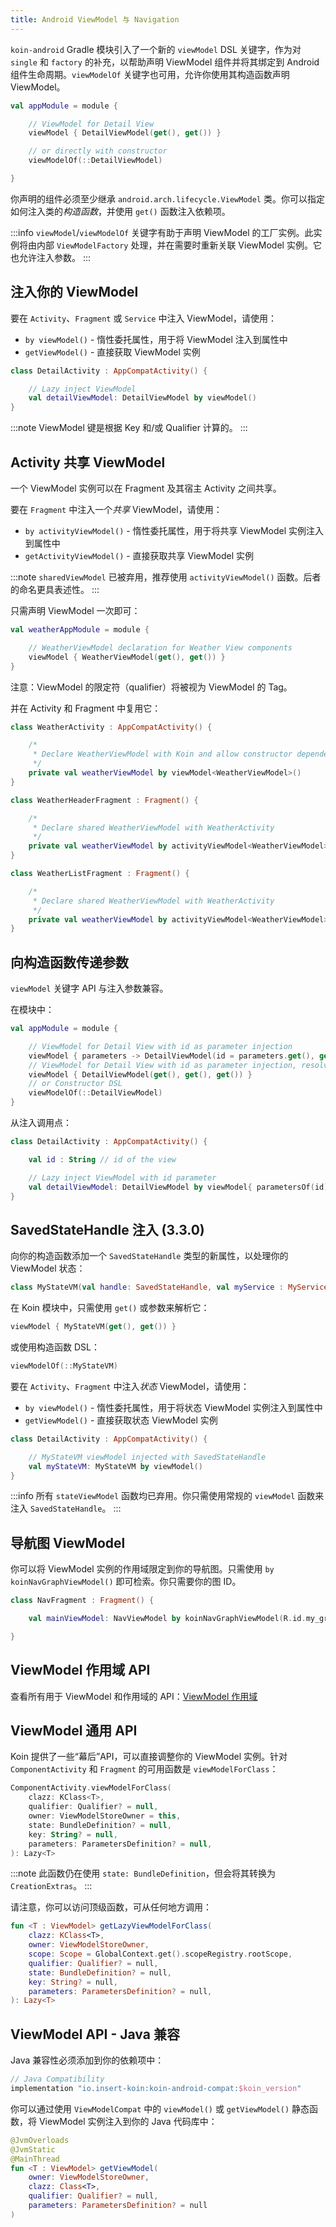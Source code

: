 ```yaml
---
title: Android ViewModel 与 Navigation
---
```


`koin-android` Gradle 模块引入了一个新的 `viewModel` DSL 关键字，作为对 `single` 和 `factory` 的补充，以帮助声明 ViewModel 组件并将其绑定到 Android 组件生命周期。`viewModelOf` 关键字也可用，允许你使用其构造函数声明 ViewModel。

```kotlin
val appModule = module {

    // ViewModel for Detail View
    viewModel { DetailViewModel(get(), get()) }

    // or directly with constructor
    viewModelOf(::DetailViewModel)

}
```

你声明的组件必须至少继承 `android.arch.lifecycle.ViewModel` 类。你可以指定如何注入类的*构造函数*，并使用 `get()` 函数注入依赖项。

:::info
`viewModel`/`viewModelOf` 关键字有助于声明 ViewModel 的工厂实例。此实例将由内部 `ViewModelFactory` 处理，并在需要时重新关联 ViewModel 实例。它也允许注入参数。
:::

## 注入你的 ViewModel

要在 `Activity`、`Fragment` 或 `Service` 中注入 ViewModel，请使用：

*   `by viewModel()` - 惰性委托属性，用于将 ViewModel 注入到属性中
*   `getViewModel()` - 直接获取 ViewModel 实例

```kotlin
class DetailActivity : AppCompatActivity() {

    // Lazy inject ViewModel
    val detailViewModel: DetailViewModel by viewModel()
}
```

:::note
ViewModel 键是根据 Key 和/或 Qualifier 计算的。
:::

## Activity 共享 ViewModel

一个 ViewModel 实例可以在 Fragment 及其宿主 Activity 之间共享。

要在 `Fragment` 中注入一个*共享* ViewModel，请使用：

*   `by activityViewModel()` - 惰性委托属性，用于将共享 ViewModel 实例注入到属性中
*   `getActivityViewModel()` - 直接获取共享 ViewModel 实例

:::note
`sharedViewModel` 已被弃用，推荐使用 `activityViewModel()` 函数。后者的命名更具表述性。
:::

只需声明 ViewModel 一次即可：

```kotlin
val weatherAppModule = module {

    // WeatherViewModel declaration for Weather View components
    viewModel { WeatherViewModel(get(), get()) }
}
```

注意：ViewModel 的限定符（qualifier）将被视为 ViewModel 的 Tag。

并在 Activity 和 Fragment 中复用它：

```kotlin
class WeatherActivity : AppCompatActivity() {

    /*
     * Declare WeatherViewModel with Koin and allow constructor dependency injection
     */
    private val weatherViewModel by viewModel<WeatherViewModel>()
}

class WeatherHeaderFragment : Fragment() {

    /*
     * Declare shared WeatherViewModel with WeatherActivity
     */
    private val weatherViewModel by activityViewModel<WeatherViewModel>()
}

class WeatherListFragment : Fragment() {

    /*
     * Declare shared WeatherViewModel with WeatherActivity
     */
    private val weatherViewModel by activityViewModel<WeatherViewModel>()
}
```

## 向构造函数传递参数

`viewModel` 关键字 API 与注入参数兼容。

在模块中：

```kotlin
val appModule = module {

    // ViewModel for Detail View with id as parameter injection
    viewModel { parameters -> DetailViewModel(id = parameters.get(), get(), get()) }
    // ViewModel for Detail View with id as parameter injection, resolved from graph
    viewModel { DetailViewModel(get(), get(), get()) }
    // or Constructor DSL
    viewModelOf(::DetailViewModel)
}
```

从注入调用点：

```kotlin
class DetailActivity : AppCompatActivity() {

    val id : String // id of the view

    // Lazy inject ViewModel with id parameter
    val detailViewModel: DetailViewModel by viewModel{ parametersOf(id)}
}
```

## SavedStateHandle 注入 (3.3.0)

向你的构造函数添加一个 `SavedStateHandle` 类型的新属性，以处理你的 ViewModel 状态：

```kotlin
class MyStateVM(val handle: SavedStateHandle, val myService : MyService) : ViewModel()
```

在 Koin 模块中，只需使用 `get()` 或参数来解析它：

```kotlin
viewModel { MyStateVM(get(), get()) }
```

或使用构造函数 DSL：

```kotlin
viewModelOf(::MyStateVM)
```

要在 `Activity`、`Fragment` 中注入*状态* ViewModel，请使用：

*   `by viewModel()` - 惰性委托属性，用于将状态 ViewModel 实例注入到属性中
*   `getViewModel()` - 直接获取状态 ViewModel 实例

```kotlin
class DetailActivity : AppCompatActivity() {

    // MyStateVM viewModel injected with SavedStateHandle
    val myStateVM: MyStateVM by viewModel()
}
```

:::info
所有 `stateViewModel` 函数均已弃用。你只需使用常规的 `viewModel` 函数来注入 `SavedStateHandle`。
:::

## 导航图 ViewModel

你可以将 ViewModel 实例的作用域限定到你的导航图。只需使用 `by koinNavGraphViewModel()` 即可检索。你只需要你的图 ID。

```kotlin
class NavFragment : Fragment() {

    val mainViewModel: NavViewModel by koinNavGraphViewModel(R.id.my_graph)

}
```

## ViewModel 作用域 API

查看所有用于 ViewModel 和作用域的 API：[ViewModel 作用域](/docs/reference/koin-android/scope.md#viewmodel-scope-since-354)

## ViewModel 通用 API

Koin 提供了一些“幕后”API，可以直接调整你的 ViewModel 实例。针对 `ComponentActivity` 和 `Fragment` 的可用函数是 `viewModelForClass`：

```kotlin
ComponentActivity.viewModelForClass(
    clazz: KClass<T>,
    qualifier: Qualifier? = null,
    owner: ViewModelStoreOwner = this,
    state: BundleDefinition? = null,
    key: String? = null,
    parameters: ParametersDefinition? = null,
): Lazy<T>
```

:::note
此函数仍在使用 `state: BundleDefinition`，但会将其转换为 `CreationExtras`。
:::

请注意，你可以访问顶级函数，可从任何地方调用：

```kotlin
fun <T : ViewModel> getLazyViewModelForClass(
    clazz: KClass<T>,
    owner: ViewModelStoreOwner,
    scope: Scope = GlobalContext.get().scopeRegistry.rootScope,
    qualifier: Qualifier? = null,
    state: BundleDefinition? = null,
    key: String? = null,
    parameters: ParametersDefinition? = null,
): Lazy<T>
```

## ViewModel API - Java 兼容

Java 兼容性必须添加到你的依赖项中：

```groovy
// Java Compatibility
implementation "io.insert-koin:koin-android-compat:$koin_version"
```

你可以通过使用 `ViewModelCompat` 中的 `viewModel()` 或 `getViewModel()` 静态函数，将 ViewModel 实例注入到你的 Java 代码库中：

```kotlin
@JvmOverloads
@JvmStatic
@MainThread
fun <T : ViewModel> getViewModel(
    owner: ViewModelStoreOwner,
    clazz: Class<T>,
    qualifier: Qualifier? = null,
    parameters: ParametersDefinition? = null
)
```